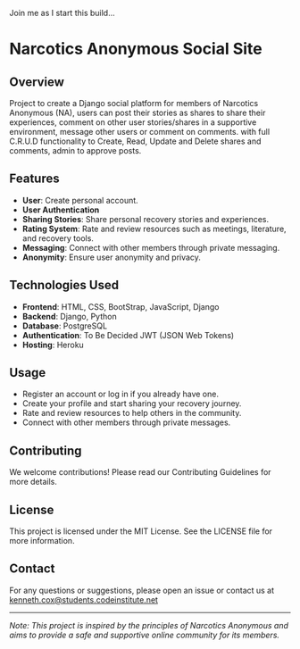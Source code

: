 Join me as I start this build...

# Narcotics Anonymous Social Site

## Overview
Project to create a Django social platform for members of Narcotics Anonymous (NA), users can post their stories as shares to share their experiences, comment on other user stories/shares in a supportive environment, message other users or comment on comments. with full C.R.U.D functionality to Create, Read, Update and Delete shares and comments, admin to approve posts.

## Features
- **User**: Create personal account.
- **User Authentication** 
- **Sharing Stories**: Share personal recovery stories and experiences.
- **Rating System**: Rate and review resources such as meetings, literature, and recovery tools.
- **Messaging**: Connect with other members through private messaging.
- **Anonymity**: Ensure user anonymity and privacy.

## Technologies Used
- **Frontend**: HTML, CSS, BootStrap, JavaScript, Django
- **Backend**: Django, Python
- **Database**: PostgreSQL
- **Authentication**: To Be Decided JWT (JSON Web Tokens)
- **Hosting**: Heroku

## Usage
- Register an account or log in if you already have one.
- Create your profile and start sharing your recovery journey.
- Rate and review resources to help others in the community.
- Connect with other members through private messages.

## Contributing
We welcome contributions! Please read our Contributing Guidelines for more details.

## License
This project is licensed under the MIT License. See the LICENSE file for more information.

## Contact
For any questions or suggestions, please open an issue or contact us at kenneth.cox@students.codeinstitute.net

---

*Note: This project is inspired by the principles of Narcotics Anonymous and aims to provide a safe and supportive online community for its members.*
